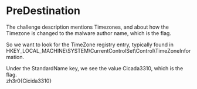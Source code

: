 # PreDestination
The challenge description mentions Timezones, and about how the Timezone is changed to the malware author name, which is the flag.  

So we want to look for the TimeZone registry entry, typically found in HKEY_LOCAL_MACHINE\SYSTEM\CurrentControlSet\Control\TimeZoneInformation.  

Under the StandardName key, we see the value Cicada3310, which is the flag.  
zh3r0{Cicida3310}